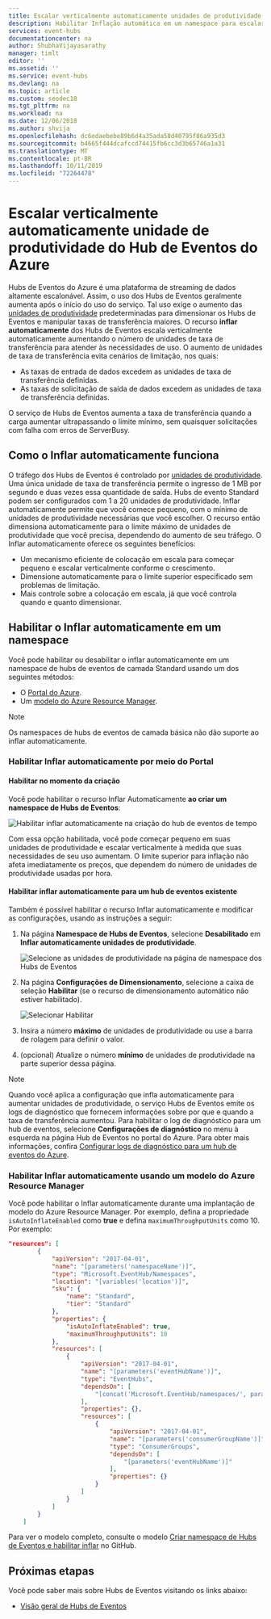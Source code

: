 ```yaml
---
title: Escalar verticalmente automaticamente unidades de produtividade - Hubs de Eventos do Azure | Microsoft Docs
description: Habilitar Inflação automática em um namespace para escalar verticalmente automaticamente as unidades de produtividade.
services: event-hubs
documentationcenter: na
author: ShubhaVijayasarathy
manager: timlt
editor: ''
ms.assetid: ''
ms.service: event-hubs
ms.devlang: na
ms.topic: article
ms.custom: seodec18
ms.tgt_pltfrm: na
ms.workload: na
ms.date: 12/06/2018
ms.author: shvija
ms.openlocfilehash: dc6edaebebe89b6d4a35ada58d40795f86a935d3
ms.sourcegitcommit: b4665f444dcafccd74415fb6cc3d3b65746a1a31
ms.translationtype: MT
ms.contentlocale: pt-BR
ms.lasthandoff: 10/11/2019
ms.locfileid: "72264478"
---
```

# <a name="automatically-scale-up-azure-event-hubs-throughput-units"></a>Escalar verticalmente automaticamente unidade de produtividade do Hub de Eventos do Azure
Hubs de Eventos do Azure é uma plataforma de streaming de dados altamente escalonável. Assim, o uso dos Hubs de Eventos geralmente aumenta após o início do uso do serviço. Tal uso exige o aumento das [unidades de produtividade](event-hubs-scalability.md#throughput-units) predeterminadas para dimensionar os Hubs de Eventos e manipular taxas de transferência maiores. O recurso **inflar automaticamente** dos Hubs de Eventos escala verticalmente automaticamente aumentando o número de unidades de taxa de transferência para atender às necessidades de uso. O aumento de unidades de taxa de transferência evita cenários de limitação, nos quais:

* As taxas de entrada de dados excedem as unidades de taxa de transferência definidas.
* As taxas de solicitação de saída de dados excedem as unidades de taxa de transferência definidas.

O serviço de Hubs de Eventos aumenta a taxa de transferência quando a carga aumentar ultrapassando o limite mínimo, sem quaisquer solicitações com falha com erros de ServerBusy.

## <a name="how-auto-inflate-works"></a>Como o Inflar automaticamente funciona

O tráfego dos Hubs de Eventos é controlado por [unidades de produtividade](event-hubs-scalability.md#throughput-units). Uma única unidade de taxa de transferência permite o ingresso de 1 MB por segundo e duas vezes essa quantidade de saída. Hubs de evento Standard podem ser configurados com 1 a 20 unidades de produtividade. Inflar automaticamente permite que você comece pequeno, com o mínimo de unidades de produtividade necessárias que você escolher. O recurso então dimensiona automaticamente para o limite máximo de unidades de produtividade que você precisa, dependendo do aumento de seu tráfego. O Inflar automaticamente oferece os seguintes benefícios:

- Um mecanismo eficiente de colocação em escala para começar pequeno e escalar verticalmente conforme o crescimento.
- Dimensione automaticamente para o limite superior especificado sem problemas de limitação.
- Mais controle sobre a colocação em escala, já que você controla quando e quanto dimensionar.

## <a name="enable-auto-inflate-on-a-namespace"></a>Habilitar o Inflar automaticamente em um namespace

Você pode habilitar ou desabilitar o inflar automaticamente em um namespace de hubs de eventos de camada Standard usando um dos seguintes métodos:

- O [Portal do Azure](https://portal.azure.com).
- Um [modelo do Azure Resource Manager](https://github.com/Azure/azure-quickstart-templates/tree/master/201-eventhubs-create-namespace-and-enable-inflate).

> [!NOTE]
> Os namespaces de hubs de eventos de camada básica não dão suporte ao inflar automaticamente.

### <a name="enable-auto-inflate-through-the-portal"></a>Habilitar Inflar automaticamente por meio do Portal


#### <a name="enable-at-the-time-of-creation"></a>Habilitar no momento da criação 
Você pode habilitar o recurso Inflar Automaticamente **ao criar um namespace de Hubs de Eventos**:
 
![Habilitar inflar automaticamente na criação do hub de eventos de tempo](./media/event-hubs-auto-inflate/event-hubs-auto-inflate1.png)

Com essa opção habilitada, você pode começar pequeno em suas unidades de produtividade e escalar verticalmente à medida que suas necessidades de seu uso aumentam. O limite superior para inflação não afeta imediatamente os preços, que dependem do número de unidades de produtividade usadas por hora.

#### <a name="enable-auto-inflate-for-an-existing-event-hub"></a>Habilitar inflar automaticamente para um hub de eventos existente
Também é possível habilitar o recurso Inflar automaticamente e modificar as configurações, usando as instruções a seguir: 
 
1. Na página **Namespace de Hubs de Eventos**, selecione **Desabilitado** em **Inflar automaticamente unidades de produtividade**.  

    ![Selecione as unidades de produtividade na página de namespace dos Hubs de Eventos](./media/event-hubs-auto-inflate/select-throughput-units.png)
2. Na página **Configurações de Dimensionamento**, selecione a caixa de seleção **Habilitar** (se o recurso de dimensionamento automático não estiver habilitado).

    ![Selecionar Habilitar](./media/event-hubs-auto-inflate/scale-settings.png)
3. Insira a número **máximo** de unidades de produtividade ou use a barra de rolagem para definir o valor. 
4. (opcional) Atualize o número **mínimo** de unidades de produtividade na parte superior dessa página. 


> [!NOTE]
> Quando você aplica a configuração que infla automaticamente para aumentar unidades de produtividade, o serviço Hubs de Eventos emite os logs de diagnóstico que fornecem informações sobre por que e quando a taxa de transferência aumentou. Para habilitar o log de diagnóstico para um hub de eventos, selecione **Configurações de diagnóstico** no menu à esquerda na página Hub de Eventos no portal do Azure. Para obter mais informações, confira [Configurar logs de diagnóstico para um hub de eventos do Azure](event-hubs-diagnostic-logs.md). 

### <a name="enable-auto-inflate-using-an-azure-resource-manager-template"></a>Habilitar Inflar automaticamente usando um modelo do Azure Resource Manager

Você pode habilitar o Inflar automaticamente durante uma implantação de modelo do Azure Resource Manager. Por exemplo, defina a propriedade `isAutoInflateEnabled` como **true** e defina `maximumThroughputUnits` como 10. Por exemplo:

```json
"resources": [
        {
            "apiVersion": "2017-04-01",
            "name": "[parameters('namespaceName')]",
            "type": "Microsoft.EventHub/Namespaces",
            "location": "[variables('location')]",
            "sku": {
                "name": "Standard",
                "tier": "Standard"
            },
            "properties": {
                "isAutoInflateEnabled": true,
                "maximumThroughputUnits": 10
            },
            "resources": [
                {
                    "apiVersion": "2017-04-01",
                    "name": "[parameters('eventHubName')]",
                    "type": "EventHubs",
                    "dependsOn": [
                        "[concat('Microsoft.EventHub/namespaces/', parameters('namespaceName'))]"
                    ],
                    "properties": {},
                    "resources": [
                        {
                            "apiVersion": "2017-04-01",
                            "name": "[parameters('consumerGroupName')]",
                            "type": "ConsumerGroups",
                            "dependsOn": [
                                "[parameters('eventHubName')]"
                            ],
                            "properties": {}
                        }
                    ]
                }
            ]
        }
    ]
```

Para ver o modelo completo, consulte o modelo [Criar namespace de Hubs de Eventos e habilitar inflar](https://github.com/Azure/azure-quickstart-templates/tree/master/201-eventhubs-create-namespace-and-enable-inflate) no GitHub.


## <a name="next-steps"></a>Próximas etapas

Você pode saber mais sobre Hubs de Eventos visitando os links abaixo:

* [Visão geral de Hubs de Eventos](event-hubs-what-is-event-hubs.md)

